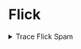 # Flick

<details>

<summary>Trace Flick Spam</summary>

Nihil San Master

<figure><img src="../.gitbook/assets/traceflickcluster.gif" alt=""><figcaption></figcaption></figure>

</details>
